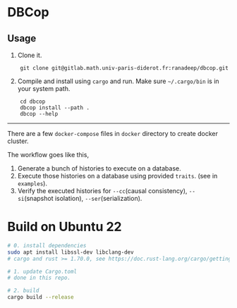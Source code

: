 # DBCop

## Usage

1.  Clone it.
```
    git clone git@gitlab.math.univ-paris-diderot.fr:ranadeep/dbcop.git
```

2.  Compile and install using `cargo` and run.
    Make sure `~/.cargo/bin` is in your system path.
```
    cd dbcop
    dbcop install --path .
    dbcop --help
```
---

There are a few `docker-compose` files in `docker` directory to create docker cluster.

The workflow goes like this,

1. Generate a bunch of histories to execute on a database.
2. Execute those histories on a database using provided `traits`. (see in `examples`).
3. Verify the executed histories for `--cc`(causal consistency), `--si`(snapshot isolation), `--ser`(serialization).  

# Build on Ubuntu 22

```sh
# 0. install dependencies
sudo apt install libssl-dev libclang-dev
# cargo and rust >= 1.70.0, see https://doc.rust-lang.org/cargo/getting-started/installation.html

# 1. update Cargo.toml
# done in this repo.

# 2. build
cargo build --release


```